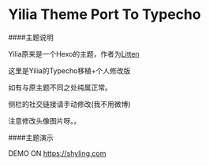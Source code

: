 # Yilia Theme Port To Typecho

####主题说明

Yilia原来是一个Hexo的主题，作者为[Litten](http://litten.github.io/)

这里是Yilia的Typecho移植+个人修改版

如有与原主题不同之处纯属正常。

侧栏的社交链接请手动修改(我不用微博)

注意修改头像图片呀。。

####主题演示

DEMO ON <https://shyling.com>